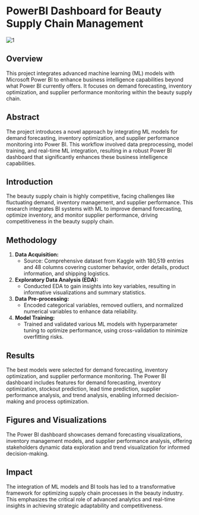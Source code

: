 # PowerBI Dashboard for Beauty Supply Chain Management
![1](https://github.com/user-attachments/assets/f819b305-497a-46ca-927b-2b131b455eba)

## Overview
This project integrates advanced machine learning (ML) models with Microsoft Power BI to enhance business intelligence capabilities beyond what Power BI currently offers. It focuses on demand forecasting, inventory optimization, and supplier performance monitoring within the beauty supply chain.

## Abstract
The project introduces a novel approach by integrating ML models for demand forecasting, inventory optimization, and supplier performance monitoring into Power BI. This workflow involved data preprocessing, model training, and real-time ML integration, resulting in a robust Power BI dashboard that significantly enhances these business intelligence capabilities.

## Introduction
The beauty supply chain is highly competitive, facing challenges like fluctuating demand, inventory management, and supplier performance. This research integrates BI systems with ML to improve demand forecasting, optimize inventory, and monitor supplier performance, driving competitiveness in the beauty supply chain.

## Methodology
1. **Data Acquisition:** 
   - Source: Comprehensive dataset from Kaggle with 180,519 entries and 48 columns covering customer behavior, order details, product information, and shipping logistics.
2. **Exploratory Data Analysis (EDA):** 
   - Conducted EDA to gain insights into key variables, resulting in informative visualizations and summary statistics.
3. **Data Pre-processing:** 
   - Encoded categorical variables, removed outliers, and normalized numerical variables to enhance data reliability.
4. **Model Training:** 
   - Trained and validated various ML models with hyperparameter tuning to optimize performance, using cross-validation to minimize overfitting risks.

## Results
The best models were selected for demand forecasting, inventory optimization, and supplier performance monitoring. The Power BI dashboard includes features for demand forecasting, inventory optimization, stockout prediction, lead time prediction, supplier performance analysis, and trend analysis, enabling informed decision-making and process optimization.

## Figures and Visualizations
The Power BI dashboard showcases demand forecasting visualizations, inventory management models, and supplier performance analysis, offering stakeholders dynamic data exploration and trend visualization for informed decision-making.

## Impact
The integration of ML models and BI tools has led to a transformative framework for optimizing supply chain processes in the beauty industry. This emphasizes the critical role of advanced analytics and real-time insights in achieving strategic adaptability and competitiveness.


